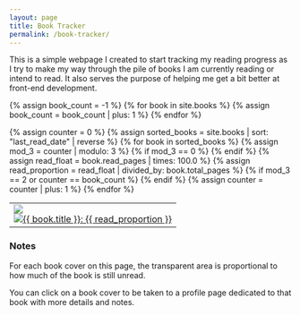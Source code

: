 ```yaml
---
layout: page
title: Book Tracker
permalink: /book-tracker/
---
```

This is a simple webpage I created to start tracking my reading progress as I try to make my way through the pile of books I am currently reading or intend to read. It also serves the purpose of helping me get a bit better at front-end development. 

{% assign book_count = -1 %}
{% for book in site.books %}
{% assign book_count = book_count | plus: 1 %}
{% endfor %}
<table class='book-tracker'>
{% assign counter = 0 %}
{% assign sorted_books = site.books | sort: "last_read_date" | reverse %}
{% for book in sorted_books %}
{% assign mod_3 = counter | modulo: 3 %}
{% if mod_3 == 0 %}
<tr>
{% endif %} 
{% assign read_float = book.read_pages | times: 100.0  %}
{% assign read_proportion = read_float | divided_by: book.total_pages %}
<td>
<div class="container">
<div class="read" style="--proportion: {{ read_proportion }}%">
<img src="/assets/images/{{ book.shorthand }}.jpg"  >
</div>
<div class="unread">
<a class="imagelink" href="{{site.url}}/books/{{ book.shorthand }}">
<img  src="/assets/images/{{ book.shorthand }}.jpg" alt="{{ book.title }}: {{ read_proportion }}" >
</a>
</div>
</div>
</td>
{% if mod_3 == 2 or counter == book_count %}
</tr>
{% endif %}
{% assign counter = counter | plus: 1 %} 
{% endfor %}
</table>

### **Notes**
For each book cover on this page, the transparent area is proportional to how much of the book is still unread.
 
You can click on a book cover to be taken to a profile page dedicated to that book with more details and notes.
